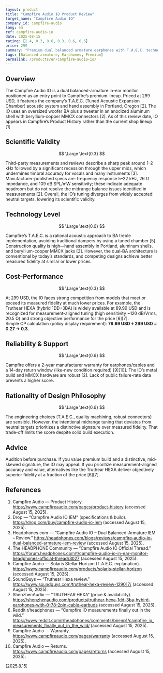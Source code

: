 ```yaml
---
layout: product
title: "Campfire Audio IO Product Review"
target_name: "Campfire Audio IO"
company_id: campfire-audio
lang: en
ref: campfire-audio-io
date: 2025-08-15
rating: [2.4, 0.3, 0.6, 0.3, 0.6, 0.6]
price: 299
summary: "Premium dual balanced armature earphones with T.A.E.C. technology. Hand-assembled in Portland, Oregon with distinctive mid-centric tuning."
tags: [Balanced armature, Earphones, Premium]
permalink: /products/en/campfire-audio-io/
---
```

## Overview

The Campfire Audio IO is a dual balanced-armature in-ear monitor positioned as an entry point to Campfire’s premium lineup. Priced at 299 USD, it features the company’s T.A.E.C. (Tuned Acoustic Expansion Chamber) acoustic system and hand assembly in Portland, Oregon [2]. The IO uses an oversized woofer BA plus a tweeter in an anodized aluminum shell with beryllium-copper MMCX connectors [2]. As of this review date, IO appears in Campfire’s Product History rather than the current shop lineup [1].

## Scientific Validity

$$ \Large \text{0.3} $$

Third-party measurements and reviews describe a sharp peak around 1–2 kHz followed by a significant recession through the upper mids, which undermines timbral accuracy for vocals and many instruments [3]. Manufacturer-published specs are: frequency response 5–22 kHz, 26 Ω impedance, and 109 dB SPL/mW sensitivity; these indicate adequate headroom but do not resolve the midrange balance issues identified in measurements [2]. Overall, the IO’s tuning diverges from widely accepted neutral targets, lowering its scientific validity.

## Technology Level

$$ \Large \text{0.6} $$

Campfire’s T.A.E.C. is a rational acoustic approach to BA treble implementation, avoiding traditional dampers by using a tuned chamber [5]. Construction quality is high—hand assembly in Portland, aluminum shells, and beryllium-copper MMCX jacks [2]. However, the dual-BA architecture is conventional by today’s standards, and competing designs achieve better measured fidelity at similar or lower prices.

## Cost-Performance

$$ \Large \text{0.3} $$

At 299 USD, the IO faces strong competition from models that meet or exceed its measured fidelity at much lower prices. For example, the Truthear HEXA (hybrid 1DD+3BA) is widely available at 89.99 USD and is recognized for measurement-aligned tuning (high sensitivity ~120 dB/Vrms, 20.5 Ω) and strong objective performance for the price [6][7].  
Simple CP calculation (policy display requirement): **79.99 USD ÷ 299 USD = 0.27 → 0.3**.

## Reliability & Support

$$ \Large \text{0.6} $$

Campfire offers a 2-year manufacturer warranty for earphones/cables and a 14-day return window (like-new condition required) [9][10]. The IO’s metal build and MMCX hardware are robust [2]. Lack of public failure-rate data prevents a higher score.

## Rationality of Design Philosophy

$$ \Large \text{0.6} $$

The engineering choices (T.A.E.C., quality machining, robust connectors) are sensible. However, the intentional midrange tuning that deviates from neutral targets prioritizes a distinctive signature over measured fidelity. That trade-off limits the score despite solid build execution.

## Advice

Audition before purchase. If you value premium build and a distinctive, mid-skewed signature, the IO may appeal. If you prioritize measurement-aligned accuracy and value, alternatives like the Truthear HEXA deliver objectively superior fidelity at a fraction of the price [6][7].

## References

1. Campfire Audio — Product History. https://www.campfireaudio.com/pages/product-history (accessed August 15, 2025).  
2. Drop — “Campfire Audio IO IEM” (specifications & build). https://drop.com/buy/campfire-audio-io-iem (accessed August 15, 2025).  
3. Headphones.com — “Campfire Audio IO – Dual Balanced-Armature IEM – Review.” https://headphones.com/blogs/reviews/campfire-audio-io-dual-balanced-armature-iem-review (accessed August 15, 2025).  
4. The HEADPHONE Community — “Campfire Audio IO Official Thread.” https://forum.headphones.com/t/campfire-audio-io-in-ear-monitor-headphones-official-thread/3027 (accessed August 15, 2025).  
5. Campfire Audio — Solaris Stellar Horizon (T.A.E.C. explanation). https://www.campfireaudio.com/products/solaris-stellar-horizon (accessed August 15, 2025).  
6. SoundGuys — “Truthear Hexa review.” https://www.soundguys.com/truthear-hexa-review-129017/ (accessed August 15, 2025).  
7. ShenzhenAudio — “TRUTHEAR HEXA” (price & availability). https://shenzhenaudio.com/products/truthear-hexa-1dd-3ba-hybird-earphones-with-0-78-2pin-cable-earbuds (accessed August 15, 2025).  
8. Reddit r/headphones — “Campfire IO measurements finally out in the wild.” https://www.reddit.com/r/headphones/comments/bnenp1/campfire_io_measurements_finally_out_in_the_wild/ (accessed August 15, 2025).  
9. Campfire Audio — Warranty. https://www.campfireaudio.com/pages/warranty (accessed August 15, 2025).  
10. Campfire Audio — Returns. https://www.campfireaudio.com/pages/returns (accessed August 15, 2025).

(2025.8.15)

